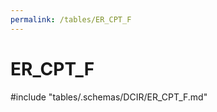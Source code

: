 ```yaml
---
permalink: /tables/ER_CPT_F
---
```

# ER_CPT_F
<!-- SPDX-License-Identifier: MPL-2.0 -->

<!-- ATTENTION : Ne pas supprimer ou modifier la ligne ci-dessous -->
#include "tables/.schemas/DCIR/ER_CPT_F.md"
<!-- ATTENTION : Ne pas supprimer ou modifier la ligne ci-dessus -->
